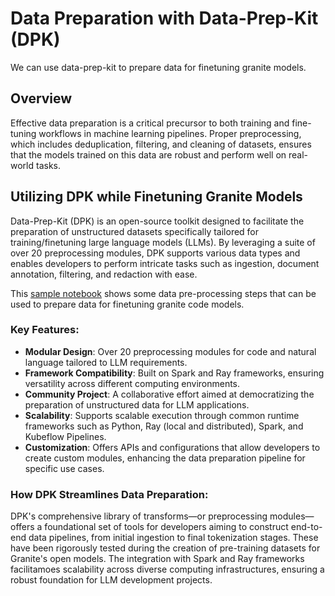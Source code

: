 # Data Preparation with Data-Prep-Kit (DPK)

We can use data-prep-kit to prepare data for finetuning granite models.

## Overview

Effective data preparation is a critical precursor to both training and fine-tuning workflows in machine learning pipelines. Proper preprocessing, which
includes deduplication, filtering, and cleaning of datasets, ensures that the models trained on this data are robust and perform well on real-world tasks.

## Utilizing DPK while Finetuning Granite Models

Data-Prep-Kit (DPK) is an open-source toolkit designed to facilitate the preparation of unstructured datasets specifically tailored for training/finetuning large language models (LLMs). By leveraging a suite of over 20 preprocessing modules, DPK supports various data types and enables developers to perform intricate tasks such as ingestion, document annotation, filtering, and redaction with ease.

This [sample notebook](./sample-notebook.ipynb) shows some data pre-processing steps that can be used to prepare data for finetuning granite code models.


### Key Features:

- **Modular Design**: Over 20 preprocessing modules for code and natural language tailored to LLM requirements.
- **Framework Compatibility**: Built on Spark and Ray frameworks, ensuring versatility across different computing environments.
- **Community Project**: A collaborative effort aimed at democratizing the preparation of unstructured data for LLM applications.
- **Scalability**: Supports scalable execution through common runtime frameworks such as Python, Ray (local and distributed), Spark, and Kubeflow Pipelines.
- **Customization**: Offers APIs and configurations that allow developers to create custom modules, enhancing the data preparation pipeline for specific use
cases.

### How DPK Streamlines Data Preparation:

DPK's comprehensive library of transforms—or preprocessing modules—offers a foundational set of tools for developers aiming to construct end-to-end data
pipelines, from initial ingestion to final tokenization stages. These have been rigorously tested during the creation of pre-training datasets for Granite's
open models. The integration with Spark and Ray frameworks facilitamoes scalability across diverse computing infrastructures, ensuring a robust foundation for LLM development projects.





